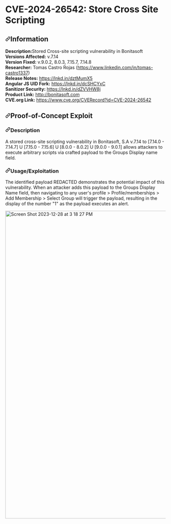 
<h1>CVE-2024-26542: Store Cross Site Scripting</h1>
<h2 tabindex="-1" dir="auto"><a id="user-content-information" class="anchor" aria-hidden="true" tabindex="-1" href="#information"><svg class="octicon octicon-link" viewBox="0 0 16 16" version="1.1" width="16" height="16" aria-hidden="true"><path d="m7.775 3.275 1.25-1.25a3.5 3.5 0 1 1 4.95 4.95l-2.5 2.5a3.5 3.5 0 0 1-4.95 0 .751.751 0 0 1 .018-1.042.751.751 0 0 1 1.042-.018 1.998 1.998 0 0 0 2.83 0l2.5-2.5a2.002 2.002 0 0 0-2.83-2.83l-1.25 1.25a.751.751 0 0 1-1.042-.018.751.751 0 0 1-.018-1.042Zm-4.69 9.64a1.998 1.998 0 0 0 2.83 0l1.25-1.25a.751.751 0 0 1 1.042.018.751.751 0 0 1 .018 1.042l-1.25 1.25a3.5 3.5 0 1 1-4.95-4.95l2.5-2.5a3.5 3.5 0 0 1 4.95 0 .751.751 0 0 1-.018 1.042.751.751 0 0 1-1.042.018 1.998 1.998 0 0 0-2.83 0l-2.5 2.5a1.998 1.998 0 0 0 0 2.83Z"></path></svg></a>Information</h2>
<p dir="auto"><strong>Description:</strong>Stored Cross-site scripting vulnerability in Bonitasoft <br>
<strong>Versions Affected:</strong> v.7.14 <br>
<strong>Version Fixed:</strong> v.9.0.2, 8.0.3, 7.15.7, 7.14.8 <br>
<strong>Researcher:</strong> Tomas Castro Rojas (<a href="https://www.linkedin.com/in/tomas-castro1337/" rel="nofollow">https://www.linkedin.com/in/tomas-castro1337</a>)<br>
<strong>Release Notes:</strong> <a href="https://lnkd.in/dztMumX5" rel="nofollow">https://lnkd.in/dztMumX5</a><br>
<strong>Angular JS UID Fork:</strong> <a href="https://lnkd.in/dcSHCYxC" rel="nofollow">https://lnkd.in/dcSHCYxC</a><br>
<strong>Sanitizer Security:</strong> <a href="https://lnkd.in/dZVVHW8j" rel="nofollow">https://lnkd.in/dZVVHW8j</a><br>
<strong>Product Link:</strong> <a href="http://bonitasoft.com" rel="nofollow">http://bonitasoft.com</a><br>
<strong>CVE.org Link:</strong> <a href="https://www.cve.org/CVERecord?id=CVE-2024-26542" rel="nofollow">https://www.cve.org/CVERecord?id=CVE-2024-26542</a></p>
<h2 tabindex="-1" dir="auto"><a id="user-content-proof-of-concept-exploit" class="anchor" aria-hidden="true" tabindex="-1" href="#proof-of-concept-exploit"><svg class="octicon octicon-link" viewBox="0 0 16 16" version="1.1" width="16" height="16" aria-hidden="true"><path d="m7.775 3.275 1.25-1.25a3.5 3.5 0 1 1 4.95 4.95l-2.5 2.5a3.5 3.5 0 0 1-4.95 0 .751.751 0 0 1 .018-1.042.751.751 0 0 1 1.042-.018 1.998 1.998 0 0 0 2.83 0l2.5-2.5a2.002 2.002 0 0 0-2.83-2.83l-1.25 1.25a.751.751 0 0 1-1.042-.018.751.751 0 0 1-.018-1.042Zm-4.69 9.64a1.998 1.998 0 0 0 2.83 0l1.25-1.25a.751.751 0 0 1 1.042.018.751.751 0 0 1 .018 1.042l-1.25 1.25a3.5 3.5 0 1 1-4.95-4.95l2.5-2.5a3.5 3.5 0 0 1 4.95 0 .751.751 0 0 1-.018 1.042.751.751 0 0 1-1.042.018 1.998 1.998 0 0 0-2.83 0l-2.5 2.5a1.998 1.998 0 0 0 0 2.83Z"></path></svg></a>Proof-of-Concept Exploit</h2>
<h3 tabindex="-1" dir="auto"><a id="user-content-description" class="anchor" aria-hidden="true" tabindex="-1" href="#description"><svg class="octicon octicon-link" viewBox="0 0 16 16" version="1.1" width="16" height="16" aria-hidden="true"><path d="m7.775 3.275 1.25-1.25a3.5 3.5 0 1 1 4.95 4.95l-2.5 2.5a3.5 3.5 0 0 1-4.95 0 .751.751 0 0 1 .018-1.042.751.751 0 0 1 1.042-.018 1.998 1.998 0 0 0 2.83 0l2.5-2.5a2.002 2.002 0 0 0-2.83-2.83l-1.25 1.25a.751.751 0 0 1-1.042-.018.751.751 0 0 1-.018-1.042Zm-4.69 9.64a1.998 1.998 0 0 0 2.83 0l1.25-1.25a.751.751 0 0 1 1.042.018.751.751 0 0 1 .018 1.042l-1.25 1.25a3.5 3.5 0 1 1-4.95-4.95l2.5-2.5a3.5 3.5 0 0 1 4.95 0 .751.751 0 0 1-.018 1.042.751.751 0 0 1-1.042.018 1.998 1.998 0 0 0-2.83 0l-2.5 2.5a1.998 1.998 0 0 0 0 2.83Z"></path></svg></a>Description</h3>
<p dir="auto"> A stored cross-site scripting vulnerability in Bonitasoft, S.A v.7.14 to [7.14.0 - 7.14.7] U  [7.15.0 - 7.15.6] U [8.0.0 - 8.0.2] U [9.0.0 - 9.0.1] allows attackers to execute arbitrary scripts via crafted payload to the Groups Display name field.</p>
<h3 tabindex="-1" dir="auto"><a id="user-content-usageexploitation" class="anchor" aria-hidden="true" tabindex="-1" href="#usageexploitation"><svg class="octicon octicon-link" viewBox="0 0 16 16" version="1.1" width="16" height="16" aria-hidden="true"><path d="m7.775 3.275 1.25-1.25a3.5 3.5 0 1 1 4.95 4.95l-2.5 2.5a3.5 3.5 0 0 1-4.95 0 .751.751 0 0 1 .018-1.042.751.751 0 0 1 1.042-.018 1.998 1.998 0 0 0 2.83 0l2.5-2.5a2.002 2.002 0 0 0-2.83-2.83l-1.25 1.25a.751.751 0 0 1-1.042-.018.751.751 0 0 1-.018-1.042Zm-4.69 9.64a1.998 1.998 0 0 0 2.83 0l1.25-1.25a.751.751 0 0 1 1.042.018.751.751 0 0 1 .018 1.042l-1.25 1.25a3.5 3.5 0 1 1-4.95-4.95l2.5-2.5a3.5 3.5 0 0 1 4.95 0 .751.751 0 0 1-.018 1.042.751.751 0 0 1-1.042.018 1.998 1.998 0 0 0-2.83 0l-2.5 2.5a1.998 1.998 0 0 0 0 2.83Z"></path></svg></a>Usage/Exploitation</h3>
<p dir="auto">The identified payload REDACTED demonstrates the potential impact of this vulnerability. When an attacker adds this payload to the Groups Display Name field, then navigating to any user's profile > Profile/memberships > Add Membership > Select  Group will trigger the payload, resulting in the display of the number "1" as the payload executes an alert.
  <div style="text-align: center;">
</div>
  <img width="967" alt="Screen Shot 2023-12-28 at 3 18 27 PM" src="https://github.com/c0d3x27/CVEs/assets/3503307/588a2ecb-9b67-4f08-9ad6-6534f0cc3ea0"> 
  <div style="text-align: center;">
   </p>
   
